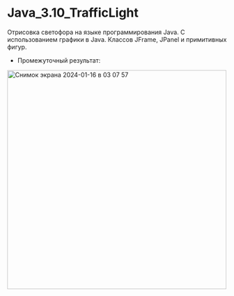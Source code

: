 # Java_3.10_TrafficLight

Отрисовка светофора на языке программирования Java. С использованием графики в Java. Классов JFrame, JPanel и примитивных фигур.

- Промежуточный результат:
  
<img width="503" alt="Снимок экрана 2024-01-16 в 03 07 57" src="https://github.com/Daria-Krylova/Java_3.10_TrafficLight/assets/55152528/b9a0551c-7294-41dc-b94d-3214120ff9ad">
